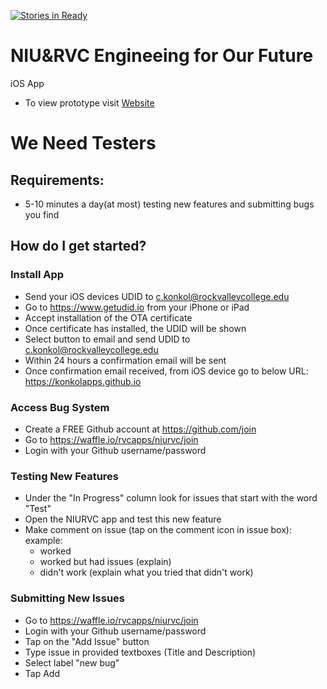 [![Stories in Ready](https://badge.waffle.io/rvcapps/niurvc.png?label=active&title=Active)](https://waffle.io/rvcapps/niurvc?utm_source=badge)

# NIU&RVC Engineeing for Our Future
iOS App 

- To view prototype visit [Website](http://www.rvchourofcode.com/niurvc.html)

# We Need Testers

## Requirements: 
- 5-10 minutes a day(at most) testing new features and submitting bugs you find

## How do I get started?

### Install App
- Send your iOS devices UDID to c.konkol@rockvalleycollege.edu
- Go to https://www.getudid.io from your iPhone or iPad
- Accept installation of the OTA certificate
- Once certificate has installed, the UDID will be shown
- Select button to email and send UDID to c.konkol@rockvalleycollege.edu
- Within 24 hours a confirmation email will be sent
- Once confirmation email received, from iOS device go to below URL:
  https://konkolapps.github.io 

### Access Bug System
- Create a FREE Github account at https://github.com/join
- Go to https://waffle.io/rvcapps/niurvc/join 
- Login with your Github username/password

### Testing New Features
- Under the "In Progress" column look for issues that start with the word "Test"
- Open the NIURVC app and test this new feature
- Make comment on issue (tap on the comment icon in issue box): 
   example: 
   - worked
   - worked but had issues (explain)
   - didn't work (explain what you tried that didn't work) 
   
### Submitting New Issues
- Go to https://waffle.io/rvcapps/niurvc/join 
- Login with your Github username/password
- Tap on the "Add Issue" button
- Type issue in provided textboxes (Title and Description)
- Select label "new bug"
- Tap Add

